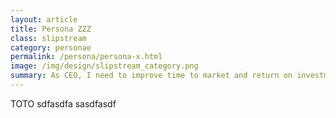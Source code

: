 ```yaml
---
layout: article
title: Persona ZZZ
class: slipstream
category: personae
permalink: /persona/persona-x.html
image: /img/design/slipstream_category.png
summary: As CEO, I need to improve time to market and return on investment. How can SlipStream help me? 
---
```


TOTO sdfasdfa sasdfasdf